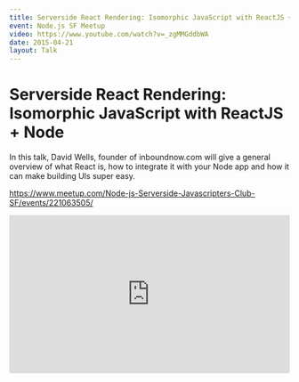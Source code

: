 ```yaml
---
title: Serverside React Rendering: Isomorphic JavaScript with ReactJS + Node
event: Node.js SF Meetup
video: https://www.youtube.com/watch?v=_zgMMGddbWA
date: 2015-04-21
layout: Talk
---
```


# Serverside React Rendering: Isomorphic JavaScript with ReactJS + Node

In this talk, David Wells, founder of inboundnow.com will give a general overview of what React is, how to integrate it with your Node app and how it can make building UIs super easy.

https://www.meetup.com/Node-js-Serverside-Javascripters-Club-SF/events/221063505/

<div style="position:relative;height:0;padding-bottom:56.25%">
  <iframe src="https://www.youtube.com/embed/_zgMMGddbWA?ecver=2" width="640" height="360" frameborder="0" style="position:absolute;width:100%;height:100%;left:0" allowfullscreen></iframe>
</div>
